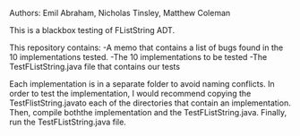 Authors: Emil Abraham, Nicholas Tinsley, Matthew Coleman

This is a blackbox testing of FListString ADT.

This repository contains:
-A memo that contains a list of bugs found in the 10 implementations tested.
-The 10 implementations to be tested
-The TestFListString.java file that contains our tests

Each implementation is in a separate folder to avoid naming conflicts.
In order to test the implementation, I would recommend copying the 
TestFlistString.javato each of the directories that contain an implementation. 
Then, compile boththe implementation and the TestFListString.java. 
Finally, run the TestFListString.java file.
